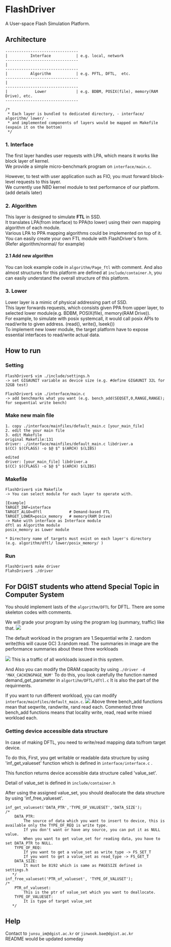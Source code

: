# FlashDriver
A User-space Flash Simulation Platform.

## Architecture
```
--------------------------------
|          Interface           | e.g. local, network
--------------------------------
|
--------------------------------
|          Algorithm           | e.g. PFTL, DFTL,  etc.
--------------------------------
|
--------------------------------
|            Lower             | e.g. BDBM, POSIX(file), memory(RAM Drive), etc.
--------------------------------

/*
 * Each layer is bundled to dedicated directory, - interface/ algorithm/ lower/ -
 * and implemented components of layers would be mapped on Makefile (expain it on the bottom)
 */
```

### 1. Interface
The first layer handles user requests with LPA, which means it works like block layer of kernel.  
We provide a simple micro-benchmark program on ```interface/main.c```.  

However, to test with user application such as FIO, you must forward block-level requests to this layer.  
We currently use NBD kernel module to test performance of our platform. (add details later)  


### 2. Algorithm
This layer is designed to simulate **FTL** in SSD.  
It translates LPA(from interface) to PPA(to lower) using their own mapping algorithm of each module.  
Various LPA to PPA mapping algorithms could be implemented on top of it.  
You can easily create your own FTL module with FlashDriver's form.  
(Refer algorithm/normal/ for example)

####  2.1 Add new algorithm
You can look example code in ```algorithm/Page_ftl``` with comment.
And also almost structures for this platform are defined at ```include/container.h```, you can easily understand the overall structure of this platform.


### 3. Lower
Lower layer is a mimic of physical addressing part of SSD.  
This layer forwards requests, which consists given PPA from upper layer, to selected lower module(e.g. BDBM, POSIX(file), memory(RAM Drive)).  
For example, to simulate with posix systemcall, it would call posix APIs to read/write to given address. (read(), write(), lseek())  
To implement new lower module, the target platform have to expose essential interfaces to read/write actual data.  

## How to run
### Setting
```
FlashDriver$ vim ./include/settings.h
-> set GIGAUNIT variable as device size (e.g. #define GIGAUNIT 32L for 32GB test)

FlashDriver$ vim ./interface/main.c
-> add benchmarks what you want (e.g. bench_add(SEQSET,0,RANGE,RANGE); for sequential write bench)
```

### Make new main file
```
1. copy ./interface/mainfiles/default_main.c [your_main_file]
2. edit the your main file
3. edit Makefile
original Makefile:131
driver: ./interface/mainfiles/default_main.c libdriver.a
$(CC) $(CFLAGS) -o $@ $^ $(ARCH) $(LIBS)

edited
driver: [your_main_file] libdriver.a
$(CC) $(CFLAGS) -o $@ $^ $(ARCH) $(LIBS)
```

### Makefile
```
FlashDriver$ vim Makefile
-> You can select module for each layer to operate with.

[Example]
TARGET_INF=interface
TARGET_ALGO=dftl            # Demand-based FTL
TARGET_LOWER=posix_memory   # memory(RAM Drive)
-> Make with interface as Interface module
dftl as Algorithm module
posix_memory as Lower module

* Directory name of targets must exist on each layer's directory
(e.g. algorithm/dftl/ lower/posix_memory/ )
```

### Run
```
FlashDriver$ make driver
FlahsDriver$ ./driver
```

## For DGIST students who attend Special Topic in Computer System
You should implement lasts of the ```algorithm/DFTL``` for DFTL.
There are some skeleton codes with comments.

We will grade your program by using the program log (summary, traffic) like that.
<img src="./summary.png"/>

The default workload in the program are 1.Sequential write 2. random write(this will cause GC) 3.random read.
The summaries in image are the performance summaries about these three workloads

<img src="./traffic.png"/>
This is a traffic of all workloads issued in this system.

And Also you can modify the DRAM capacity by using ```./driver -d 'MAX_CACHINGPAGE_NUM'```
To do this, you look carefully the function named demand_get_parameter in ```algortihm/DFTL/dftl.c```
It is also the part of the requirments.

If you want to run different workload, you can modify  ```interface/mainfiles/default_main.c```.
<img src="./main.png"/>
Above three bench_add functions mean that seqwrite, randwrite, rand read each.
Commented three bench_add functions means that locality write, read, read write mixed workload each.


### Getting device accessible data structure
In case of making DFTL, you need to write/read mapping data to/from target device.

To do this, First, you get writable or readable data structure by using 'inf_get_valueset' function which is defined in ```interface/interface.c``` .

This function returns device accessible data structure called 'value_set'.

Detail of value_set is defined in ```include/container.h```

After using the assigned value_set, you should deallocate the data structure by using 'inf_free_valueset'.

```
inf_get_valueset('DATA_PTR','TYPE_OF_VALUESET','DATA_SIZE');
/*
	DATA_PTR: 
		The source of data which you want to insert to device, this is available only the TYPE_OF_REQ is write type.
		If you don't want or have any source, you can put it as NULL value. 
		When you want to get value_set for reading data, you have to set DATA_PTR to NULL.
	TYPE_OF_REQ: 
		If you want to get a value_set as write_type -> FS_SET_T
		If you want to get a value_set as read_type -> FS_GET_T
	DATA_SIZE:
		It must be 8192 which is same as PAGESIZE defined in settings.h
   */
inf_free_valueset('PTR_of_valueset', 'TYPE_OF_VALUSET');
/*
	PTR_of_valueset:
		This is the ptr of value_set which you want to deallocate.
	TYPE_OF_VALUESET:
		It is type of target value_set
   */
```

## Help
Contact to ```junsu_im@dgist.ac.kr``` or ```jinwook.bae@dgist.ac.kr```  
README would be updated someday

